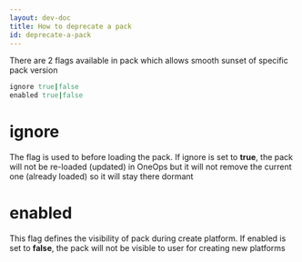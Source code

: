 ```yaml
---
layout: dev-doc
title: How to deprecate a pack
id: deprecate-a-pack
---
```


There are 2 flags available in pack which allows smooth sunset of specific pack version
~~~ruby
ignore true|false
enabled true|false
~~~

# ignore

The flag is used to before loading the pack. If ignore is set to **true**, the pack will not be re-loaded (updated) in OneOps but it will not remove the current one (already loaded) so it will stay there dormant

# enabled

This flag defines the visibility of pack during create platform. If enabled is set to **false**, the pack will not be visible to user for creating new platforms
